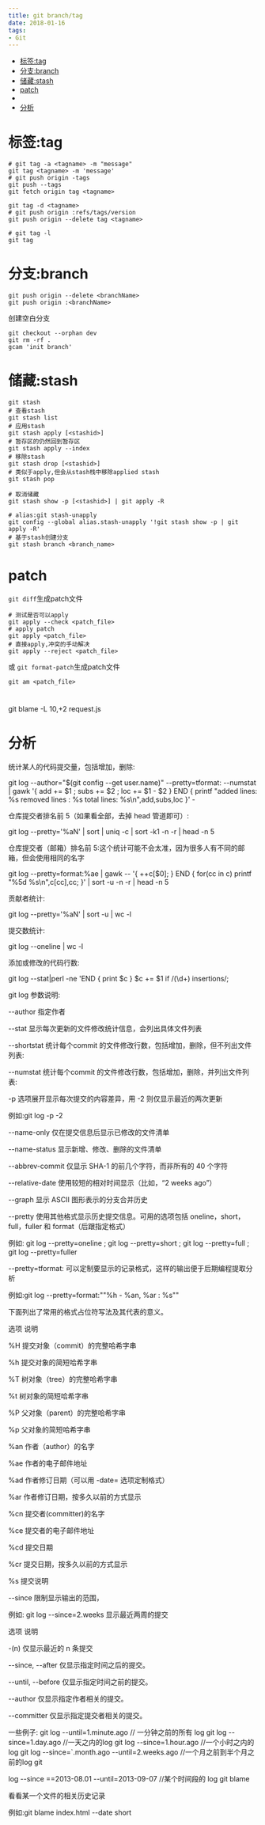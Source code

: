 ```yaml
---
title: git branch/tag
date: 2018-01-16
tags:
- Git
---
```

<!-- TOC -->

- [标签:tag](#标签tag)
- [分支:branch](#分支branch)
- [储藏:stash](#储藏stash)
- [patch](#patch)
- [](#)
- [分析](#分析)

<!-- /TOC -->

# 标签:tag

```shell
# git tag -a <tagname> -m "message"
git tag <tagname> -m 'message'
# git push origin -tags
git push --tags
git fetch origin tag <tagname>
```
```shell
git tag -d <tagname>
# git push origin :refs/tags/version
git push origin --delete tag <tagname>
```
```shell
# git tag -l
git tag
```

# 分支:branch

```shell
git push origin --delete <branchName>
git push origin :<branchName>
```


创建空白分支
```shell
git checkout --orphan dev
git rm -rf .
gcam 'init branch'
```

# 储藏:stash

```shell
git stash
# 查看stash
git stash list
# 应用stash
git stash apply [<stashid>]
# 暂存区的仍然回到暂存区
git stash apply --index
# 移除stash
git stash drop [<stashid>]
# 类似于apply,但会从stash栈中移除applied stash
git stash pop

# 取消储藏
git stash show -p [<stashid>] | git apply -R

# alias:git stash-unapply
git config --global alias.stash-unapply '!git stash show -p | git apply -R'
# 基于stash创建分支
git stash branch <branch_name>
```

# patch

`git diff`生成patch文件
```shell
# 测试是否可以apply
git apply --check <patch_file>
# apply patch
git apply <patch_file>
# 直接apply,冲突的手动解决
git apply --reject <patch_file>
```
或
`git format-patch`生成patch文件

```shell
git am <patch_file>
```
# 

git blame -L 10,+2 request.js

# 分析

统计某人的代码提交量，包括增加，删除:
 
git log --author="$(git config --get user.name)" --pretty=tformat: --numstat | gawk '{ add += $1 ; subs += $2 ; loc += $1 - $2 } END { printf "added lines: %s removed lines : %s total lines: %s\n",add,subs,loc }' -

仓库提交者排名前 5（如果看全部，去掉 head 管道即可）:

git log --pretty='%aN' | sort | uniq -c | sort -k1 -n -r | head -n 5

仓库提交者（邮箱）排名前 5:这个统计可能不会太准，因为很多人有不同的邮箱，但会使用相同的名字

git log --pretty=format:%ae | gawk -- '{ ++c[$0]; } END { for(cc in c) printf "%5d %s\n",c[cc],cc; }' | sort -u -n -r | head -n 5

贡献者统计:

git log --pretty='%aN' | sort -u | wc -l

提交数统计:

git log --oneline | wc -l 

添加或修改的代码行数:

git log --stat|perl -ne 'END { print $c } $c += $1 if /(\d+) insertions/;





git log 参数说明:

--author 指定作者

--stat 显示每次更新的文件修改统计信息，会列出具体文件列表

--shortstat 统计每个commit 的文件修改行数，包括增加，删除，但不列出文件列表: 

--numstat 统计每个commit 的文件修改行数，包括增加，删除，并列出文件列表:



-p 选项展开显示每次提交的内容差异，用 -2 则仅显示最近的两次更新

例如:git log -p -2

--name-only 仅在提交信息后显示已修改的文件清单

--name-status 显示新增、修改、删除的文件清单

--abbrev-commit 仅显示 SHA-1 的前几个字符，而非所有的 40 个字符

--relative-date 使用较短的相对时间显示（比如，“2 weeks ago”）

--graph 显示 ASCII 图形表示的分支合并历史

--pretty 使用其他格式显示历史提交信息。可用的选项包括 oneline，short，full，fuller 和 format（后跟指定格式）

例如: git log --pretty=oneline ; git log --pretty=short ; git log --pretty=full ; git log --pretty=fuller

--pretty=tformat: 可以定制要显示的记录格式，这样的输出便于后期编程提取分析

例如:git log --pretty=format:""%h - %an, %ar : %s""

下面列出了常用的格式占位符写法及其代表的意义。 

选项 说明 

%H 提交对象（commit）的完整哈希字串 

%h 提交对象的简短哈希字串 

%T 树对象（tree）的完整哈希字串 

%t 树对象的简短哈希字串 

%P 父对象（parent）的完整哈希字串 

%p 父对象的简短哈希字串 

%an 作者（author）的名字 

%ae 作者的电子邮件地址 

%ad 作者修订日期（可以用 -date= 选项定制格式） 

%ar 作者修订日期，按多久以前的方式显示 

%cn 提交者(committer)的名字 

%ce 提交者的电子邮件地址 

%cd 提交日期 

%cr 提交日期，按多久以前的方式显示 

%s 提交说明 

--since 限制显示输出的范围，

例如: git log --since=2.weeks 显示最近两周的提交

选项 说明 

-(n) 仅显示最近的 n 条提交 

--since, --after 仅显示指定时间之后的提交。 

--until, --before 仅显示指定时间之前的提交。 

--author 仅显示指定作者相关的提交。 

--committer 仅显示指定提交者相关的提交。


一些例子: git log --until=1.minute.ago // 一分钟之前的所有 log git log --since=1.day.ago //一天之内的log git log --since=1.hour.ago //一个小时之内的 log git log --since=`.month.ago --until=2.weeks.ago //一个月之前到半个月之前的log git

log --since ==2013-08.01 --until=2013-09-07 //某个时间段的 log git blame

看看某一个文件的相关历史记录

例如:git blame index.html --date short

